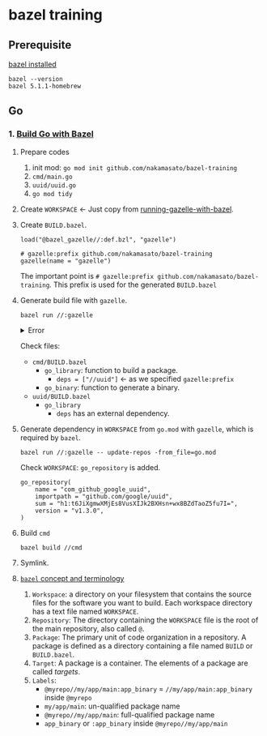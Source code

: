 # bazel training

## Prerequisite

[bazel installed](https://docs.bazel.build/versions/main/install-os-x.html#install-on-mac-os-x-homebrew)

```
bazel --version
bazel 5.1.1-homebrew
```

## Go

### 1. [Build Go with Bazel](https://christina04.hatenablog.com/entry/using-bazel-to-build-go)

1. Prepare codes
    1. init mod: `go mod init github.com/nakamasato/bazel-training`
    1. `cmd/main.go`
    1. `uuid/uuid.go`
    1. `go mod tidy`
1. Create `WORKSPACE` <- Just copy from [running-gazelle-with-bazel](https://github.com/bazelbuild/bazel-gazelle#running-gazelle-with-bazel).

1. Create `BUILD.bazel`.

    ```
    load("@bazel_gazelle//:def.bzl", "gazelle")

    # gazelle:prefix github.com/nakamasato/bazel-training
    gazelle(name = "gazelle")
    ```

    The important point is `# gazelle:prefix github.com/nakamasato/bazel-training`. This prefix is used for the generated `BUILD.bazel`

1. Generate build file with `gazelle`.

    ```
    bazel run //:gazelle
    ```

    <details><summary>Error</summary>

    ```
    INFO: Analyzed target //:gazelle (1 packages loaded, 2 targets configured).
    INFO: Found 1 target...
    ERROR: /private/var/tmp/_bazel_m.naka/687932582dc396e76af9f4754f6b0686/external/org_golang_x_mod/module/BUILD.bazel:3:11: GoCompilePkg external/org_golang_x_mod/module/module.a [for host] failed: (Exit 1): builder failed: error executing command bazel-out/host/bin/external/go_sdk/builder compilepkg -sdk external/go_sdk -installsuffix darwin_arm64 -src external/org_golang_x_mod/module/module.go -src external/org_golang_x_mod/module/pseudo.go ... (remaining 18 arguments skipped)

    Use --sandbox_debug to see verbose messages from the sandbox and retain the sandbox build root for debugging
    compilepkg: missing strict dependencies:
            /private/var/tmp/_bazel_m.naka/687932582dc396e76af9f4754f6b0686/sandbox/darwin-sandbox/20/execroot/__main__/external/org_golang_x_mod/module/module.go: import of "golang.org/x/xerrors"
    No dependencies were provided.
    Check that imports in Go sources match importpath attributes in deps.
    Target //:gazelle failed to build
    Use --verbose_failures to see the command lines of failed build steps.
    INFO: Elapsed time: 0.339s, Critical Path: 0.14s
    INFO: 9 processes: 9 internal.
    FAILED: Build did NOT complete successfully
    FAILED: Build did NOT complete successfully
    ```

    Solution: add the following to the `WORKSPACE` from ([bazelbuild/bazel-gazelle#1217#issuecomment-1121223764](https://github.com/bazelbuild/bazel-gazelle/issues/1217#issuecomment-1121223764)):

    ```
    go_repository(
        name = "org_golang_x_mod",
        importpath = "golang.org/x/mod",
        sum = "h1:kQgndtyPBW/JIYERgdxfwMYh3AVStj88WQTlNDi2a+o=",
        version = "v0.6.0-dev.0.20220106191415-9b9b3d81d5e3",
        build_external = "external",
    )
    ```

    </details>

    Check files:

    - `cmd/BUILD.bazel`
        - `go_library`: function to build a package.
            - `deps = ["//uuid"]` <- as we specified `gazelle:prefix`
        - `go_binary`: function to generate a binary.
    - `uuid/BUILD.bazel`
        - `go_library`
            - `deps` has an external dependency.

1. Generate dependency in `WORKSPACE` from `go.mod` with `gazelle`, which is required by `bazel`.

    ```
    bazel run //:gazelle -- update-repos -from_file=go.mod
    ```

    Check `WORKSPACE`: `go_repository` is added.

    ```
    go_repository(
        name = "com_github_google_uuid",
        importpath = "github.com/google/uuid",
        sum = "h1:t6JiXgmwXMjEs8VusXIJk2BXHsn+wx8BZdTaoZ5fu7I=",
        version = "v1.3.0",
    )
    ```
1. Build `cmd`

    ```
    bazel build //cmd
    ```

1. Symlink.

1. [`bazel` concept and terminology](https://docs.bazel.build/versions/main/build-ref.html#intro)

    1. `Workspace`: a directory on your filesystem that contains the source files for the software you want to build. Each workspace directory has a text file named `WORKSPACE`.
    1. `Repository`: The directory containing the `WORKSPACE` file is the root of the main repository, also called `@`.
    1. `Package`: The primary unit of code organization in a repository. A package is defined as a directory containing a file named `BUILD` or `BUILD.bazel`.
    1. `Target`: A package is a container. The elements of a package are called *targets*.
    1. `Labels`:
        - `@myrepo//my/app/main:app_binary` = `//my/app/main:app_binary` inside `@myrepo`
        - `my/app/main`: un-qualified package name
        - `@myrepo//my/app/main`: full-qualified package name
        - `app_binary` or `:app_binary` inside `@myrepo//my/app/main`
